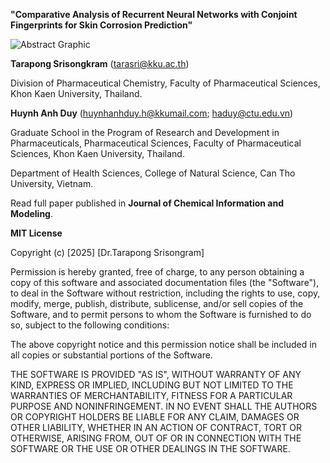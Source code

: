 **"Comparative Analysis of Recurrent Neural Networks with Conjoint Fingerprints for Skin Corrosion Prediction"**

![Abstract Graphic](skincorrosion/graphic_abstract.jpg)

**Tarapong Srisongkram** (tarasri@kku.ac.th)

Division of Pharmaceutical Chemistry, Faculty of Pharmaceutical Sciences, Khon Kaen University, Thailand.

**Huynh Anh Duy** (huynhanhduy.h@kkumail.com; haduy@ctu.edu.vn)

Graduate School in the Program of Research and Development in Pharmaceuticals, Pharmaceutical Sciences, Faculty of Pharmaceutical Sciences, Khon Kaen University, Thailand.

Department of Health Sciences, College of Natural Science, Can Tho University, Vietnam.

Read full paper published in **Journal of Chemical Information and Modeling**.

**MIT License**

Copyright (c) [2025] [Dr.Tarapong Srisongram]

Permission is hereby granted, free of charge, to any person obtaining a copy of this software and associated documentation files (the "Software"), to deal in the Software without restriction, including the rights to use, copy, modify, merge, publish, distribute, sublicense, and/or sell copies of the Software, and to permit persons to whom the Software is furnished to do so, subject to the following conditions:

The above copyright notice and this permission notice shall be included in all copies or substantial portions of the Software.

THE SOFTWARE IS PROVIDED "AS IS", WITHOUT WARRANTY OF ANY KIND, EXPRESS OR IMPLIED, INCLUDING BUT NOT LIMITED TO THE WARRANTIES OF MERCHANTABILITY, FITNESS FOR A PARTICULAR PURPOSE AND NONINFRINGEMENT. IN NO EVENT SHALL THE AUTHORS OR COPYRIGHT HOLDERS BE LIABLE FOR ANY CLAIM, DAMAGES OR OTHER LIABILITY, WHETHER IN AN ACTION OF CONTRACT, TORT OR OTHERWISE, ARISING FROM, OUT OF OR IN CONNECTION WITH THE SOFTWARE OR THE USE OR OTHER DEALINGS IN THE SOFTWARE.
